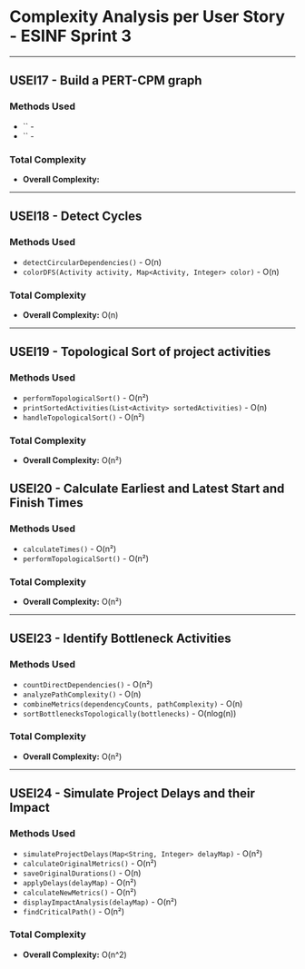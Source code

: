 # Complexity Analysis per User Story - ESINF Sprint 3


---------------------------

## USEI17 - Build a PERT-CPM graph

### Methods Used

- `` - 
- `` - 

### Total Complexity

- **Overall Complexity:** 
---------------------------

## USEI18 - Detect Cycles

### Methods Used

- `detectCircularDependencies()` - O(n)
- `colorDFS(Activity activity, Map<Activity, Integer> color)` - O(n)

### Total Complexity

- **Overall Complexity:** O(n)

---------------------------

## USEI19 - Topological Sort of project activities

### Methods Used

- `performTopologicalSort()` - O(n²)
- `printSortedActivities(List<Activity> sortedActivities)` - O(n)
- `handleTopologicalSort()` - O(n²)

### Total Complexity

- **Overall Complexity:** O(n²)

## USEI20 - Calculate Earliest and Latest Start and Finish Times

### Methods Used

- `calculateTimes()` - O(n²)
- `performTopologicalSort()` - O(n²)

### Total Complexity

- **Overall Complexity:** O(n²)

---------------------------
## USEI23 - Identify Bottleneck Activities

### Methods Used

- `countDirectDependencies()` - O(n²)
- `analyzePathComplexity()` - O(n)
- `combineMetrics(dependencyCounts, pathComplexity)` - O(n)
- `sortBottlenecksTopologically(bottlenecks)` - O(nlog(n))

### Total Complexity

- **Overall Complexity:** O(n²)

---------------------------

## USEI24 - Simulate Project Delays and their Impact

### Methods Used

- `simulateProjectDelays(Map<String, Integer> delayMap)` - O(n²)
- `calculateOriginalMetrics()` - O(n²)
- `saveOriginalDurations()` - O(n)
- `applyDelays(delayMap)` - O(n²)
- `calculateNewMetrics()` - O(n²)
- `displayImpactAnalysis(delayMap)` - O(n²)
- `findCriticalPath()` - O(n²)

### Total Complexity

- **Overall Complexity:** O(n^2)
